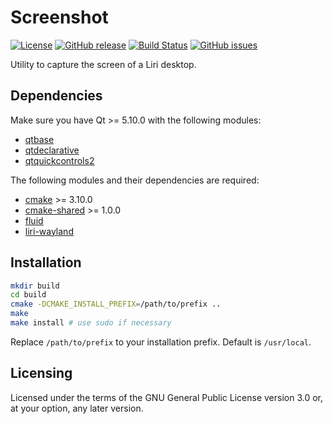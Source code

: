 Screenshot
==========

[![License](https://img.shields.io/badge/license-GPLv3.0-blue.svg)](https://www.gnu.org/licenses/gpl-3.0.html)
[![GitHub release](https://img.shields.io/github/release/lirios/screenshot.svg)](https://github.com/lirios/screenshot)
[![Build Status](https://travis-ci.org/lirios/screenshot.svg?branch=develop)](https://travis-ci.org/lirios/screenshot)
[![GitHub issues](https://img.shields.io/github/issues/lirios/screenshot.svg)](https://github.com/lirios/screenshot/issues)

Utility to capture the screen of a Liri desktop.

## Dependencies

Make sure you have Qt >= 5.10.0 with the following modules:

 * [qtbase](http://code.qt.io/cgit/qt/qtbase.git)
 * [qtdeclarative](http://code.qt.io/cgit/qt/qtdeclarative.git)
 * [qtquickcontrols2](http://code.qt.io/cgit/qt/qtquickcontrols2.git)

The following modules and their dependencies are required:

 * [cmake](https://gitlab.kitware.com/cmake/cmake) >= 3.10.0
 * [cmake-shared](https://github.com/lirios/cmake-shared.git) >= 1.0.0
 * [fluid](https://github.com/lirios/fluid.git)
 * [liri-wayland](https://github.com/lirios/wayland)

## Installation

```sh
mkdir build
cd build
cmake -DCMAKE_INSTALL_PREFIX=/path/to/prefix ..
make
make install # use sudo if necessary
```

Replace `/path/to/prefix` to your installation prefix.
Default is `/usr/local`.

## Licensing

Licensed under the terms of the GNU General Public License version 3.0 or,
at your option, any later version.
